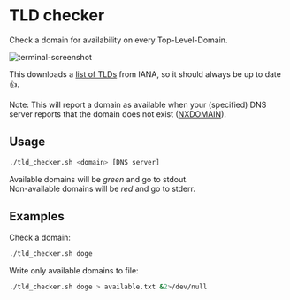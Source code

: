 # TLD checker
Check a domain for availability on every Top-Level-Domain.

![terminal-screenshot](http://i.imgur.com/L2G5POX.png)

This downloads a [list of TLDs](https://data.iana.org/TLD/tlds-alpha-by-domain.txt) from IANA, so it should always be up to date :+1:.

Note: This will report a domain as available when your (specified) DNS server reports that the domain does not exist
([NXDOMAIN](https://tools.ietf.org/html/rfc2308#section-2.1)).


## Usage

```bash
./tld_checker.sh <domain> [DNS server]
```

Available domains will be _green_ and go to stdout.<br>
Non-available domains will be _red_ and go to stderr.

## Examples
Check a domain:
```bash
./tld_checker.sh doge
```

Write only available domains to file:
```bash
./tld_checker.sh doge > available.txt &2>/dev/null
```
